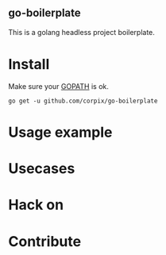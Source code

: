 go-boilerplate
--------------
This is a golang headless project boilerplate.

# Install
Make sure your [GOPATH](https://golang.org/doc/code.html#GOPATH) is ok.
```console
go get -u github.com/corpix/go-boilerplate
```

# Usage example

# Usecases

# Hack on

# Contribute
